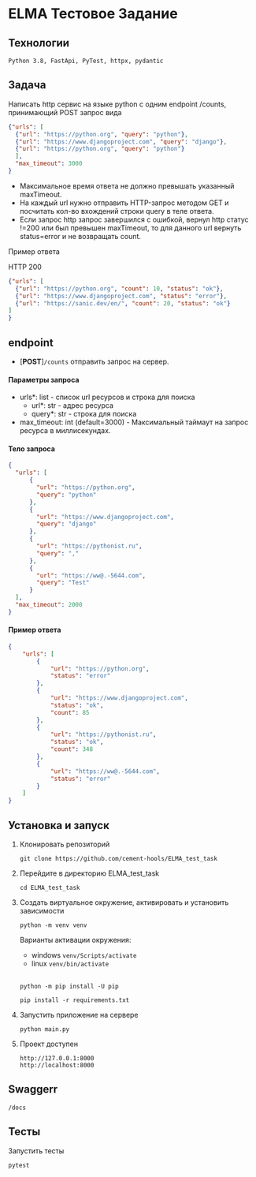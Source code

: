 # ELMA Тестовое Задание

## Технологии
    Python 3.8, FastApi, PyTest, httpx, pydantic

## Задача

Написать http сервис на языке python с одним endpoint /counts, принимающий POST запрос вида 

```json
{"urls": [
  {"url": "https://python.org", "query": "python"},    
  {"url": "https://www.djangoproject.com", "query": "django"},
  {"url": "https://python.org", "query": "python"} 
  ],  
  "max_timeout": 3000
} 
``` 
- Максимальное время ответа не должно превышать указанный maxTimeout.  
- На каждый url нужно отправить HTTP-запрос методом GET и посчитать кол-во вхождений строки query в теле ответа.
- Если запрос http запрос завершился с ошибкой, вернул http статус !=200 или был превышен maxTimeout, 
то для данного url вернуть status=error и не возвращать count.  

Пример ответа 

HTTP 200 
```json
{"urls": [
  {"url": "https://python.org", "count": 10, "status": "ok"},
  {"url": "https://www.djangoproject.com", "status": "error"},
  {"url": "https://sanic.dev/en/", "count": 20, "status": "ok"}
]
}  
```

## endpoint
- [**POST**]```/counts``` отправить запрос на сервер.  

#### Параметры запроса
- urls*: list - список url ресурсов и строка для поиска
    - url*: str - адрес ресурса
    - query*: str - строка для поиска
- max_timeout: int (default=3000) - Максимальный таймаут на запрос ресурса в миллисекундах.
#### Тело запроса
```json
{
  "urls": [
      {
        "url": "https://python.org", 
        "query": "python"
      },    
      {
        "url": "https://www.djangoproject.com", 
        "query": "django"
      },
      {
        "url": "https://pythonist.ru",
        "query": ","
      },
      {
        "url": "https://ww@.-5644.com", 
        "query": "Test"
      } 
  ],  
  "max_timeout": 2000
} 
``` 
#### Пример ответа
```json
{
    "urls": [
        {
            "url": "https://python.org",
            "status": "error"
        },
        {
            "url": "https://www.djangoproject.com",
            "status": "ok",
            "count": 85
        },
        {
            "url": "https://pythonist.ru",
            "status": "ok",
            "count": 348
        },
        {
            "url": "https://ww@.-5644.com",
            "status": "error"
        }
    ]
}
```

## Установка и запуск

1. Клонировать репозиторий
    ```
    git clone https://github.com/cement-hools/ELMA_test_task
    ```
2. Перейдите в директорию ELMA_test_task
    ```
   cd ELMA_test_task
    ```
3. Создать виртуальное окружение, активировать и установить зависимости
    ``` 
   python -m venv venv
    ```
   Варианты активации окружения:
   - windows ``` venv/Scripts/activate ```
   - linux ``` venv/bin/activate ```
     <br><br>
   ```
   python -m pip install -U pip
   ```
   ```
   pip install -r requirements.txt
   ```

4. Запустить приложение на сервере
   ```
   python main.py
   ```
5. Проект доступен 
   ```
   http://127.0.0.1:8000
   http://localhost:8000
   ```

## Swaggerr
```
/docs
```

## Тесты
Запустить тесты
```
pytest
```